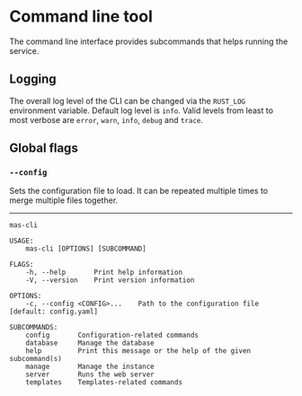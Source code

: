 # Command line tool

The command line interface provides subcommands that helps running the service.

## Logging

The overall log level of the CLI can be changed via the `RUST_LOG` environment variable.
Default log level is `info`.
Valid levels from least to most verbose are `error`, `warn`, `info`, `debug` and `trace`.

## Global flags

### `--config`

Sets the configuration file to load.
It can be repeated multiple times to merge multiple files together.

---

```
mas-cli

USAGE:
    mas-cli [OPTIONS] [SUBCOMMAND]

FLAGS:
    -h, --help       Print help information
    -V, --version    Print version information

OPTIONS:
    -c, --config <CONFIG>...    Path to the configuration file [default: config.yaml]

SUBCOMMANDS:
    config       Configuration-related commands
    database     Manage the database
    help         Print this message or the help of the given subcommand(s)
    manage       Manage the instance
    server       Runs the web server
    templates    Templates-related commands
```
